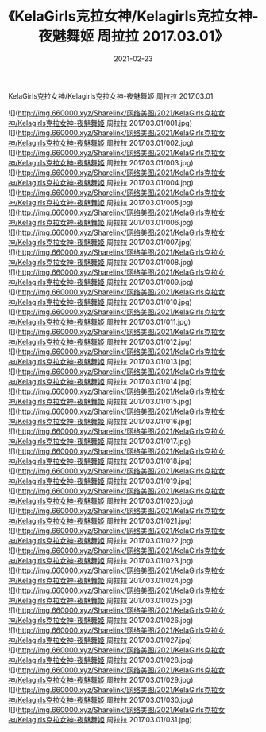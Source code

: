 ﻿---
layout: post
title:  《KelaGirls克拉女神/Kelagirls克拉女神-夜魅舞姬 周拉拉 2017.03.01》
date:   2021-02-23
img: http://img.660000.xyz/Sharelink/网络美图/2021/KelaGirls克拉女神/Kelagirls克拉女神-夜魅舞姬 周拉拉 2017.03.01/000.jpg
categories: [美女, 清纯, 唯美]
---

KelaGirls克拉女神/Kelagirls克拉女神-夜魅舞姬 周拉拉 2017.03.01

 ![](http://img.660000.xyz/Sharelink/网络美图/2021/KelaGirls克拉女神/Kelagirls克拉女神-夜魅舞姬 周拉拉 2017.03.01/001.jpg) <br>![](http://img.660000.xyz/Sharelink/网络美图/2021/KelaGirls克拉女神/Kelagirls克拉女神-夜魅舞姬 周拉拉 2017.03.01/002.jpg) <br>![](http://img.660000.xyz/Sharelink/网络美图/2021/KelaGirls克拉女神/Kelagirls克拉女神-夜魅舞姬 周拉拉 2017.03.01/003.jpg) <br>![](http://img.660000.xyz/Sharelink/网络美图/2021/KelaGirls克拉女神/Kelagirls克拉女神-夜魅舞姬 周拉拉 2017.03.01/004.jpg) <br>![](http://img.660000.xyz/Sharelink/网络美图/2021/KelaGirls克拉女神/Kelagirls克拉女神-夜魅舞姬 周拉拉 2017.03.01/005.jpg) <br>![](http://img.660000.xyz/Sharelink/网络美图/2021/KelaGirls克拉女神/Kelagirls克拉女神-夜魅舞姬 周拉拉 2017.03.01/006.jpg) <br>![](http://img.660000.xyz/Sharelink/网络美图/2021/KelaGirls克拉女神/Kelagirls克拉女神-夜魅舞姬 周拉拉 2017.03.01/007.jpg) <br>![](http://img.660000.xyz/Sharelink/网络美图/2021/KelaGirls克拉女神/Kelagirls克拉女神-夜魅舞姬 周拉拉 2017.03.01/008.jpg) <br>![](http://img.660000.xyz/Sharelink/网络美图/2021/KelaGirls克拉女神/Kelagirls克拉女神-夜魅舞姬 周拉拉 2017.03.01/009.jpg) <br>![](http://img.660000.xyz/Sharelink/网络美图/2021/KelaGirls克拉女神/Kelagirls克拉女神-夜魅舞姬 周拉拉 2017.03.01/010.jpg) <br>![](http://img.660000.xyz/Sharelink/网络美图/2021/KelaGirls克拉女神/Kelagirls克拉女神-夜魅舞姬 周拉拉 2017.03.01/011.jpg) <br>![](http://img.660000.xyz/Sharelink/网络美图/2021/KelaGirls克拉女神/Kelagirls克拉女神-夜魅舞姬 周拉拉 2017.03.01/012.jpg) <br>![](http://img.660000.xyz/Sharelink/网络美图/2021/KelaGirls克拉女神/Kelagirls克拉女神-夜魅舞姬 周拉拉 2017.03.01/013.jpg) <br>![](http://img.660000.xyz/Sharelink/网络美图/2021/KelaGirls克拉女神/Kelagirls克拉女神-夜魅舞姬 周拉拉 2017.03.01/014.jpg) <br>![](http://img.660000.xyz/Sharelink/网络美图/2021/KelaGirls克拉女神/Kelagirls克拉女神-夜魅舞姬 周拉拉 2017.03.01/015.jpg) <br>![](http://img.660000.xyz/Sharelink/网络美图/2021/KelaGirls克拉女神/Kelagirls克拉女神-夜魅舞姬 周拉拉 2017.03.01/016.jpg) <br>![](http://img.660000.xyz/Sharelink/网络美图/2021/KelaGirls克拉女神/Kelagirls克拉女神-夜魅舞姬 周拉拉 2017.03.01/017.jpg) <br>![](http://img.660000.xyz/Sharelink/网络美图/2021/KelaGirls克拉女神/Kelagirls克拉女神-夜魅舞姬 周拉拉 2017.03.01/018.jpg) <br>![](http://img.660000.xyz/Sharelink/网络美图/2021/KelaGirls克拉女神/Kelagirls克拉女神-夜魅舞姬 周拉拉 2017.03.01/019.jpg) <br>![](http://img.660000.xyz/Sharelink/网络美图/2021/KelaGirls克拉女神/Kelagirls克拉女神-夜魅舞姬 周拉拉 2017.03.01/020.jpg) <br>![](http://img.660000.xyz/Sharelink/网络美图/2021/KelaGirls克拉女神/Kelagirls克拉女神-夜魅舞姬 周拉拉 2017.03.01/021.jpg) <br>![](http://img.660000.xyz/Sharelink/网络美图/2021/KelaGirls克拉女神/Kelagirls克拉女神-夜魅舞姬 周拉拉 2017.03.01/022.jpg) <br>![](http://img.660000.xyz/Sharelink/网络美图/2021/KelaGirls克拉女神/Kelagirls克拉女神-夜魅舞姬 周拉拉 2017.03.01/023.jpg) <br>![](http://img.660000.xyz/Sharelink/网络美图/2021/KelaGirls克拉女神/Kelagirls克拉女神-夜魅舞姬 周拉拉 2017.03.01/024.jpg) <br>![](http://img.660000.xyz/Sharelink/网络美图/2021/KelaGirls克拉女神/Kelagirls克拉女神-夜魅舞姬 周拉拉 2017.03.01/025.jpg) <br>![](http://img.660000.xyz/Sharelink/网络美图/2021/KelaGirls克拉女神/Kelagirls克拉女神-夜魅舞姬 周拉拉 2017.03.01/026.jpg) <br>![](http://img.660000.xyz/Sharelink/网络美图/2021/KelaGirls克拉女神/Kelagirls克拉女神-夜魅舞姬 周拉拉 2017.03.01/027.jpg) <br>![](http://img.660000.xyz/Sharelink/网络美图/2021/KelaGirls克拉女神/Kelagirls克拉女神-夜魅舞姬 周拉拉 2017.03.01/028.jpg) <br>![](http://img.660000.xyz/Sharelink/网络美图/2021/KelaGirls克拉女神/Kelagirls克拉女神-夜魅舞姬 周拉拉 2017.03.01/029.jpg) <br>![](http://img.660000.xyz/Sharelink/网络美图/2021/KelaGirls克拉女神/Kelagirls克拉女神-夜魅舞姬 周拉拉 2017.03.01/030.jpg) <br>![](http://img.660000.xyz/Sharelink/网络美图/2021/KelaGirls克拉女神/Kelagirls克拉女神-夜魅舞姬 周拉拉 2017.03.01/031.jpg) <br>